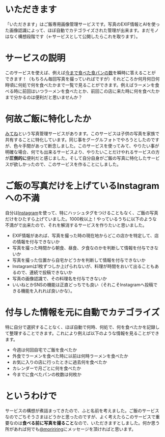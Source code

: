 # いただきます
「いただきます」はご飯専用画像管理サービスです。写真のEXIF情報とAIを使った画像認識によって、ほぼ自動でカテゴライズされた管理が出来ます。まだモノはなく構想段階です（←サービスとして公開したらこれを取ります）。

# サービスの説明
このサービスを使えば、例えば[今まで食べた食パンの数](https://togetter.com/li/1218306)を瞬時に答えることができます！（もちろん毎回写真を撮っていればですが）それどころか何月何日何時頃に何処で何を食べたかまで一覧で見ることができます。例えばラーメンを食べる時に前回はいつラーメンを食べたとか、前回この店に来た時に何を食べたかまで分かるのは便利だと思いませんか？

# 何故ご飯に特化したか
[みてね](https://mitene.us/)という写真管理サービスがあります。このサービスは子供の写真を家族で共有することに特化しています。同じ事をグーグルフォトでやろうとしたのですが、色々手間があって断念しました。このサービスを使ってみて、やりたい事が明確な場合、何でも出来るサービスより、やりたいことだけやれるサービスの方が**圧倒的に**便利だと感じました。そして自分自身がご飯の写真に特化したサービスが欲しかったので、このサービスを作ることにしました。

# ご飯の写真だけを上げているInstagramへの不満
自分は[Instagram](https://www.instagram.com/binnmti/)を使って、特にハッシュタグをつけることもなく、ご飯の写真だけをひたすら上げていました。1000枚以上！やっているうちに以下のような不満がで出来たので、それを解消するサービスを作りたいと思いました。
- EXIF情報があれば、写真を撮った時の現在地からどこの店かを特定して、店の情報を付与できないか
- 写真を撮った時間から朝食、昼食、夕食なのかを判断して情報を付与できないか
- 写真を撮った位置から自宅かどうかを判断して情報を付与できないか
- Instagramは1枚ずつしか上げられないが、料理が時間をおいて出ることもあるので、連続で投稿できないか
- 写真の画像認識で、その料理名を付与できないか
- いいねとかSNSの機能は正直どっちでも良い（それこそInstagramへ投稿できる機能を入れれば良いかな）。

# 付与した情報を元に自動でカテゴライズ
特に自分で選択することなく、ほぼ自動で何時、何処で、何を食べたかを記録して整理することできます。これにより例えば以下のような情報を見ることができます。
- 今週は何回自宅でご飯を食べたか
- 外食でラーメンを食べた時に以前は何時ラーメンを食べたか
- お気に入りの店に行ったときに過去何を食べたか
- カレンダーで月ごとに何を食べたか
- 今までに食べたパンの枚数は何枚か

# というわけで
サービスの構想が煮詰まってきたので、ふと名前を考えました。ご飯のサービスなのでごちそうさまはどうかと思ったのですが、よく考えたらこのサービスで重要なのは**食べる前に写真を撮ること**なので、いただきますとしました。何か思う所があれば何でも[@moririring](https://twitter.com/moririring)にメッセージを頂ければと思います。
